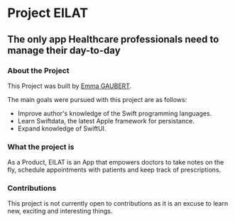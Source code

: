 
# Project EILAT

## The only app Healthcare professionals need to manage their day-to-day

### About the Project 

This Project was built by [Emma GAUBERT](https://www.linkedin.com/in/emma-gaubert/). 

The main goals were pursued with this project are as follows:

- Improve author's knowledge of the Swift programming languages.
- Learn Swiftdata, the latest Apple framework for persistance.  
- Expand knowledge of SwiftUI. 

### What the project is

As a Product, EILAT is an App that empowers doctors to take notes on the fly, schedule appointments with patients and keep track of prescriptions. 

### Contributions

This project is not currently open to contributions as it is an excuse to learn new, exciting and interesting things. 
